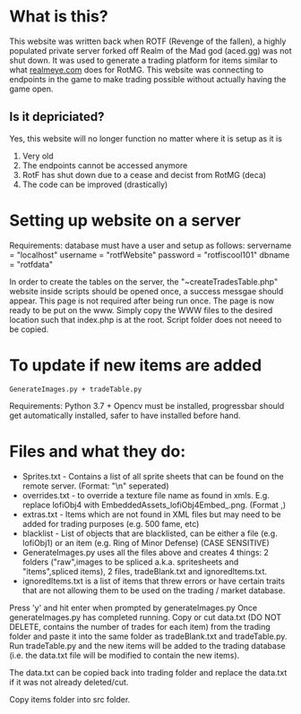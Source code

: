 # What is this?
This website was written back when ROTF (Revenge of the fallen), a highly populated private server forked off Realm of the Mad god (aced.gg) was not shut down. It was used to generate a trading platform for items similar to what [realmeye.com](realmeye.com) does for RotMG. This website was connecting to endpoints in the game to make trading possible without actually having the game open.

## Is it depriciated?
Yes, this website will no longer function no matter where it is setup as it is 
 1) Very old
 2) The endpoints cannot be accessed anymore
 3) RotF has shut down due to a cease and decist from RotMG (deca)
 4) The code can be improved (drastically)


# Setting up website on a server
Requirements: database must have a user and setup  as follows:
servername = "localhost"
username = "rotfWebsite"
password = "rotfiscool101"
dbname = "rotfdata"


In order to create the tables on the server, the "~createTradesTable.php" website inside scripts should be opened once, a success messgae should appear.
This page is not required after being run once. 
The page is now ready to be put on the www. Simply copy the WWW files to the desired location such that index.php is at the root.
Script folder does not neeed to be copied.

# To update if new items are added
```
GenerateImages.py + tradeTable.py
```
Requirements: Python 3.7 + Opencv must be installed, progressbar should get automatically installed, safer to have installed before hand.

# Files and what they do:
 - Sprites.txt - Contains a list of all sprite sheets that can be found on the remote server. (Format: "\n" seperated)
 - overrides.txt - to override a texture file name as found in xmls. E.g. replace lofiObj4 with EmbeddedAssets_lofiObj4Embed_.png.  (Format <file to be replaced>,<replacement>)
 - extras.txt - Items which are not found in XML files but may need to be added for trading purposes (e.g. 500 fame, etc)
 - blacklist - List of objects that are blacklisted, can be either a file (e.g. lofiObj1) or an item (e.g. Ring of Minor Defense) (CASE SENSITIVE)
 - GenerateImages.py uses all the files above and creates 4 things: 2 folders ("raw",images to be spliced a.k.a. spritesheets and "items",spliced items), 2 files, tradeBlank.txt and ignoredItems.txt. 
 - ignoredItems.txt is a list of items that threw errors or have certain traits that are not allowing them to be used on the trading / market database.

Press 'y' and hit enter when prompted by generateImages.py
Once generateImages.py has completed running. Copy or cut data.txt (DO NOT DELETE, contains the number of trades for each item) from the trading folder and paste it into the same folder as tradeBlank.txt and tradeTable.py.
Run tradeTable.py and the new items will be added to the trading database (i.e. the data.txt file will be modified to contain the new items). 

The data.txt can be copied back into trading folder and replace the data.txt if it was not already deleted/cut.

Copy items folder into src folder. 
